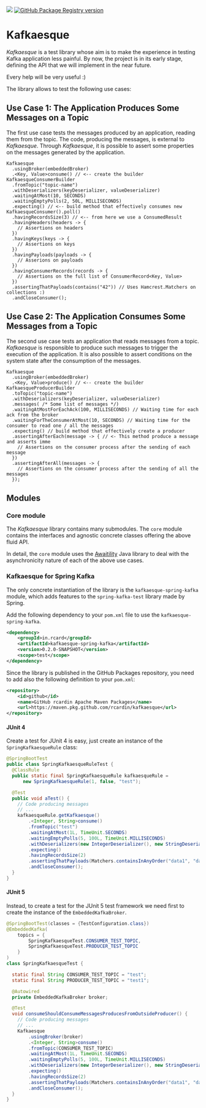 ![](https://github.com/rcardin/kafkaesque/workflows/Kafkaesque/badge.svg)
[![GitHub Package Registry version](https://img.shields.io/github/v/release/rcardin/kafkaesque)]()

# Kafkaesque
_Kafkaesque_ is a test library whose aim is to make the experience in testing Kafka application less 
painful. By now, the project is in its early stage, defining the API that we will implement in the near 
future.

Every help will be very useful :)

The library allows to test the following use cases:

## Use Case 1: The Application Produces Some Messages on a Topic

The first use case tests the messages produced by an application, reading them from the topic. The
code, producing the messages, is external to _Kafkaesque_. Through _Kafkaesque_, it is possible to assert
some properties on the messages generated by the application.

```
Kafkaesque
  .usingBroker(embeddedBroker)
  .<Key, Value>consume() // <-- create the builder KafkaesqueConsumerBuilder
  .fromTopic("topic-name")
  .withDeserializers(keyDeserializer, valueDeserializer)
  .waitingAtMost(10, SECONDS)
  .waitingEmptyPolls(2, 50L, MILLISECONDS)
  .expecting() // <-- build method that effectively consumes new KafkaesqueConsumer().poll()
  .havingRecordsSize(3) // <-- from here we use a ConsumedResult
  .havingHeaders(headers -> {
    // Assertions on headers
  })
  .havingKeys(keys -> {
    // Assertions on keys
  })
  .havingPayloads(payloads -> {
    // Asserions on payloads
  })
  .havingConsumerRecords(records -> {
    // Assertions on the full list of ConsumerRecord<Key, Value>
  })
  .assertingThatPayloads(contains("42")) // Uses Hamcrest.Matchers on collections :)
  .andCloseConsumer();
```

## Use Case 2: The Application Consumes Some Messages from a Topic

The second use case tests an application that reads messages from a topic. _Kafkaesque_ is 
responsible to produce such messages to trigger the execution of the application. It is also 
possible to assert conditions on the system state after the consumption of the messages.

```
Kafkaesque
  .usingBroker(embeddedBroker)
  .<Key, Value>produce() // <-- create the builder KafkaesqueProducerBuilder
  .toTopic("topic-name")
  .withDeserializers(keyDeserializer, valueDeserializer)
  .messages( /* Some list of messages */)
  .waitingAtMostForEachAck(100, MILLISECONDS) // Waiting time for each ack from the broker
  .waitingForTheConsumerAtMost(10, SECONDS) // Waiting time for the consumer to read one / all the messages
  .expecting() // build method that effectively create a producer
  .assertingAfterEach(message -> { // <- This method produce a message and asserts imme
    // Assertions on the consumer process after the sending of each message
  })
  .assertingAfterAll(messages -> {
    // Assertions on the consumer process after the sending of all the messages
  });
```

## Modules

### Core module

The _Kafkaesque_ library contains many submodules. The `core` module contains the interfaces and 
agnostic concrete classes offering the above fluid API.

In detail, the `core` module uses the [Awaitility](http://www.awaitility.org/) Java library to deal
with the asynchronicity nature of each of the above use cases.

### Kafkaesque for Spring Kafka

The only concrete instantiation of the library is the `kafkaesque-spring-kafka` module, which adds 
features to the `spring-kafka-test` library made by Spring.

Add the following dependency to your `pom.xml` file to use the `kafkaesque-spring-kafka`.

```xml
<dependency>
	<groupId>in.rcard</groupId>
	<artifactId>kafkaesque-spring-kafka</artifactId>
	<version>0.2.0-SNAPSHOT</version>
	<scope>test</scope>
</dependency>
```

Since the library is published in the GitHub Packages repository, you need to add also the following
definition to your `pom.xml`:

```xml
<repository>
	<id>github</id>
	<name>GitHub rcardin Apache Maven Packages</name>
	<url>https://maven.pkg.github.com/rcardin/kafkaesque</url>
</repository>
``` 

#### JUnit 4

Create a test for JUnit 4 is easy, just create an instance of the `SpringKafkaesqueRule` class:

```java
@SpringBootTest
public class SpringKafkaesqueRuleTest {
  @ClassRule
  public static final SpringKafkaesqueRule kafkaesqueRule =
      new SpringKafkaesqueRule(1, false, "test");

  @Test
  public void aTest() {
    // Code producing messages
    // ...
    kafkaesqueRule.getKafkaesque()
        .<Integer, String>consume()
        .fromTopic("test")
        .waitingAtMost(1L, TimeUnit.SECONDS)
        .waitingEmptyPolls(5, 100L, TimeUnit.MILLISECONDS)
        .withDeserializers(new IntegerDeserializer(), new StringDeserializer())
        .expecting()
        .havingRecordsSize(2)
        .assertingThatPayloads(Matchers.containsInAnyOrder("data1", "data2"))
        .andCloseConsumer();
  }
}
```

#### JUnit 5

Instead, to create a test for the JUnit 5 test framework we need first to create the instance of the
`EmbeddedKafkaBroker`.

```java
@SpringBootTest(classes = {TestConfiguration.class})
@EmbeddedKafka(
    topics = {
        SpringKafkaesqueTest.CONSUMER_TEST_TOPIC, 
        SpringKafkaesqueTest.PRODUCER_TEST_TOPIC
    }
)
class SpringKafkaesqueTest {

  static final String CONSUMER_TEST_TOPIC = "test";
  static final String PRODUCER_TEST_TOPIC = "test1";

  @Autowired 
  private EmbeddedKafkaBroker broker;

  @Test
  void consumeShouldConsumeMessagesProducesFromOutsideProducer() {
    // Code producing messages
    // ...
    Kafkaesque
        .usingBroker(broker)
        .<Integer, String>consume()
        .fromTopic(CONSUMER_TEST_TOPIC)
        .waitingAtMost(1L, TimeUnit.SECONDS)
        .waitingEmptyPolls(5, 100L, TimeUnit.MILLISECONDS)
        .withDeserializers(new IntegerDeserializer(), new StringDeserializer())
        .expecting()
        .havingRecordsSize(2)
        .assertingThatPayloads(Matchers.containsInAnyOrder("data1", "data2"))
        .andCloseConsumer();
  }
}
```



